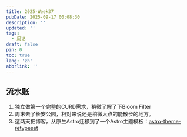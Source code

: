 ```yaml
---
title: 2025-Week37
pubDate: 2025-09-17 00:08:30
description: ''
updated: ''
tags:
  - 周记
draft: false
pin: 0
toc: true
lang: 'zh'
abbrlink: ''
---
```


## 流水账

1. 独立做第一个完整的CURD需求，稍微了解了下Bloom Filter
2. 周末去了长安公园，相对来说还是稍微大点的能散步的地方。
3. 这两天把博客，从原生Astro迁移到了一个Astro主题模板：[astro-theme-retypeset](https://github.com/radishzzz/astro-theme-retypeset)
